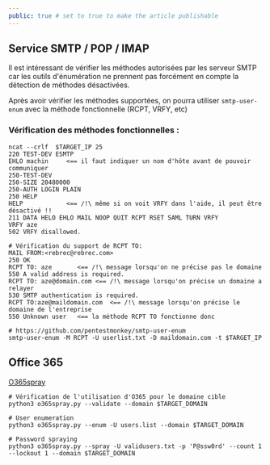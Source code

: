 ```yaml
---
public: true # set to true to make the article publishable
---
```

## Service SMTP / POP / IMAP

Il est intéressant de vérifier les méthodes autorisées par les serveur SMTP car les outils d'énumération ne prennent pas forcément en compte la détection de méthodes désactivées.

Après avoir vérifier les méthodes supportées, on pourra utiliser `smtp-user-enum` avec la méthode fonctionnelle (RCPT, VRFY, etc)

### Vérification des méthodes fonctionnelles :

```
ncat --crlf  $TARGET_IP 25
220 TEST-DEV ESMTP
EHLO machin     <== il faut indiquer un nom d'hôte avant de pouvoir communiquer
250-TEST-DEV
250-SIZE 20480000
250-AUTH LOGIN PLAIN
250 HELP
HELP            <== /!\ même si on voit VRFY dans l'aide, il peut être désactivé !!
211 DATA HELO EHLO MAIL NOOP QUIT RCPT RSET SAML TURN VRFY
VRFY aze
502 VRFY disallowed.

# Vérification du support de RCPT TO:
MAIL FROM:<rebrec@rebrec.com>
250 OK
RCPT TO: aze       <== /!\ message lorsqu'on ne précise pas le domaine
550 A valid address is required.
RCPT TO: aze@domain.com <== /!\ message lorsqu'on précise un domaine a relayer
530 SMTP authentication is required.
RCPT TO:aze@maildomain.com  <== /!\ message lorsqu'on précise le domaine de l'entreprise
550 Unknown user   <== la méthode RCPT TO fonctionne donc
```
```
# https://github.com/pentestmonkey/smtp-user-enum
smtp-user-enum -M RCPT -U userlist.txt -D maildomain.com -t $TARGET_IP
```

## Office 365

[O365spray](https://github.com/0xZDH/o365spray)

```
# Vérification de l'utilisation d'O365 pour le domaine cible
python3 o365spray.py --validate --domain $TARGET_DOMAIN

# User enumeration
python3 o365spray.py --enum -U users.list --domain $TARGET_DOMAIN

# Password spraying
python3 o365spray.py --spray -U validusers.txt -p 'P@ssw0rd' --count 1 --lockout 1 --domain $TARGET_DOMAIN
```